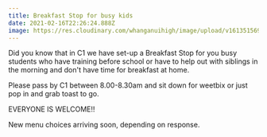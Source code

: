 ```yaml
---
title: Breakfast Stop for busy kids
date: 2021-02-16T22:26:24.888Z
image: https://res.cloudinary.com/whanganuihigh/image/upload/v1613515694/Events/cartoon-toast-jam-hug-illustration-ready-to-give-47334017.jpg
---
```

Did you know that in C1 we have set-up a Breakfast Stop for you busy students who have training before school or have to help out with siblings in the morning and don't have time for breakfast at home.

Please pass by C1 between 8.00-8.30am and sit down for weetbix or just pop in and grab toast to go.

EVERYONE IS WELCOME!!

New menu choices arriving soon, depending on response.



